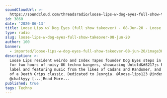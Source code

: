 ```yaml
---
soundCloudUrl: >-
  https://soundcloud.com/threadsradio/loose-lips-w-dog-eyes-full-show-takeover-08-jun-20
id: 3860
date: '2020-06-13'
title: Loose Lips w/ Dog Eyes (full show takeover) - 08-Jun-20 - Loose Lips
type: radio
slug: loose-lips-w-dog-eyes-full-show-takeover-08-jun-20
author: 100
banner:
  - imported/loose-lips-w-dog-eyes-full-show-takeover-08-jun-20/image3860.jpeg
description: >-
  Loose Lips resident weirdo and Index Tapes founder Dog Eyes steps in this week
  for two hours of noisy UK techno bangers, showcasing Untold&#8217;s Pennyroyal
  label and featuring music from the likes of Cadans and Randomer, and a remix
  of a Death Grips classic. Dedicated to Jeorgia. @loose-lips123 @indextapes
  @chalkyyy [...]Read More...
published: true
tags: Techno
---
```

